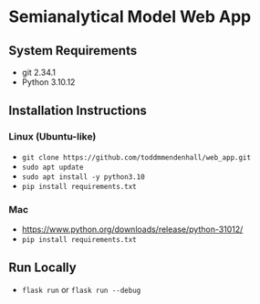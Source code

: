 # Semianalytical Model Web App

## System Requirements

* git 2.34.1
* Python 3.10.12

## Installation Instructions

### Linux (Ubuntu-like)

* `git clone https://github.com/toddmmendenhall/web_app.git`
* `sudo apt update`
* `sudo apt install -y python3.10`
* `pip install requirements.txt`

### Mac

* https://www.python.org/downloads/release/python-31012/
* `pip install requirements.txt`

## Run Locally

* `flask run` or `flask run --debug`
